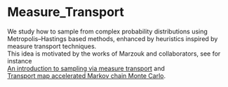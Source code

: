 # Measure_Transport

We study how to sample from complex probability distributions using Metropolis–Hastings based methods, enhanced by heuristics inspired by measure transport techniques.  
This idea is motivated by the works of Marzouk and collaborators, see for instance  
[An introduction to sampling via measure transport](https://arxiv.org/abs/1602.05023) and  
[Transport map accelerated Markov chain Monte Carlo](https://arxiv.org/abs/1412.5492).
